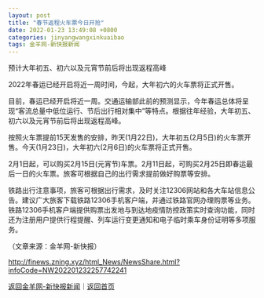```yaml
---
layout: post
title: "春节返程火车票今日开抢"
date: 2022-01-23 13:49:08 +0800
categories: jinyangwangxinkuaibao
tags: 金羊网-新快报新闻
---
```

<p>预计大年初五、初六以及元宵节前后将出现返程高峰</p>
 <p>2022年春运已经开启将近一周时间，今起，大年初六的火车票将正式开售。</p>
 <p>目前，春运已经开启将近一周。交通运输部此前的预测显示，今年春运总体将呈现“客流总量中低位运行、节后出行相对集中”等特点。根据往年经验，大年初五、初六以及元宵节前后将出现返程高峰。</p>
 <p>按照火车票提前15天发售的安排，昨天(1月22日)，大年初五(2月5日)的火车票开售。今天(1月23日)，大年初六(2月6日)的火车票将正式开售。</p>
 <p>2月1日起，可以购买2月15日(元宵节)车票。2月11日起，可购买2月25日即春运最后一日的火车票。旅客可根据自己的出行需求提前做好购票等安排。</p>
 <p>铁路出行注意事项，旅客可根据出行需求，及时关注12306网站和各大车站信息公告。建议广大旅客下载铁路12306手机客户端，并通过铁路官网办理购票等业务。铁路12306手机客户端提供购票出发地与到达地疫情防控政策实时查询功能，同时还为注册用户提供行程提醒、列车运行变更通知和电子临时乘车身份证明等多项服务。</p><p class="em_media">（文章来源：金羊网-新快报）</p>

<http://finews.zning.xyz/html_News/NewsShare.html?infoCode=NW202201232257742241>

[返回金羊网-新快报新闻](//finews.withounder.com/category/jinyangwangxinkuaibao.html)｜[返回首页](//finews.withounder.com/)